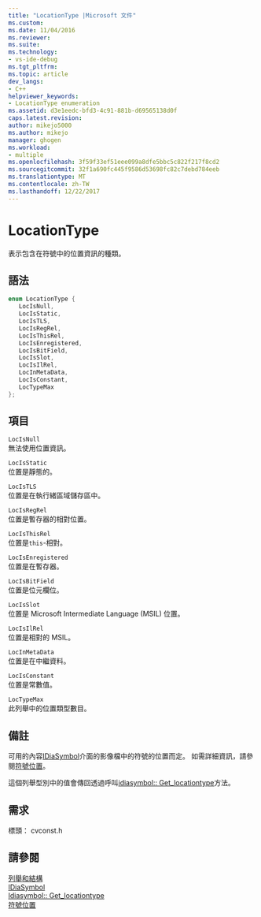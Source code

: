 ```yaml
---
title: "LocationType |Microsoft 文件"
ms.custom: 
ms.date: 11/04/2016
ms.reviewer: 
ms.suite: 
ms.technology:
- vs-ide-debug
ms.tgt_pltfrm: 
ms.topic: article
dev_langs:
- C++
helpviewer_keywords:
- LocationType enumeration
ms.assetid: d3e1eedc-bfd3-4c91-881b-d69565138d0f
caps.latest.revision: 
author: mikejo5000
ms.author: mikejo
manager: ghogen
ms.workload:
- multiple
ms.openlocfilehash: 3f59f33ef51eee099a8dfe5bbc5c822f217f8cd2
ms.sourcegitcommit: 32f1a690fc445f9586d53698fc82c7debd784eeb
ms.translationtype: MT
ms.contentlocale: zh-TW
ms.lasthandoff: 12/22/2017
---
```

# <a name="locationtype"></a>LocationType
表示包含在符號中的位置資訊的種類。  
  
## <a name="syntax"></a>語法  
  
```C++  
enum LocationType {   
   LocIsNull,  
   LocIsStatic,  
   LocIsTLS,  
   LocIsRegRel,  
   LocIsThisRel,  
   LocIsEnregistered,  
   LocIsBitField,  
   LocIsSlot,  
   LocIsIlRel,  
   LocInMetaData,  
   LocIsConstant,  
   LocTypeMax  
};  
```  
  
## <a name="elements"></a>項目  
 `LocIsNull`  
 無法使用位置資訊。  
  
 `LocIsStatic`  
 位置是靜態的。  
  
 `LocIsTLS`  
 位置是在執行緒區域儲存區中。  
  
 `LocIsRegRel`  
 位置是暫存器的相對位置。  
  
 `LocIsThisRel`  
 位置是`this`-相對。  
  
 `LocIsEnregistered`  
 位置是在暫存器。  
  
 `LocIsBitField`  
 位置是位元欄位。  
  
 `LocIsSlot`  
 位置是 Microsoft Intermediate Language (MSIL) 位置。  
  
 `LocIsIlRel`  
 位置是相對的 MSIL。  
  
 `LocInMetaData`  
 位置是在中繼資料。  
  
 `LocIsConstant`  
 位置是常數值。  
  
 `LocTypeMax`  
 此列舉中的位置類型數目。  
  
## <a name="remarks"></a>備註  
 可用的內容[IDiaSymbol](../../debugger/debug-interface-access/idiasymbol.md)介面的影像檔中的符號的位置而定。 如需詳細資訊，請參閱[符號位置](../../debugger/debug-interface-access/symbol-locations.md)。  
  
 這個列舉型別中的值會傳回透過呼叫[idiasymbol:: Get_locationtype](../../debugger/debug-interface-access/idiasymbol-get-locationtype.md)方法。  
  
## <a name="requirements"></a>需求  
 標頭： cvconst.h  
  
## <a name="see-also"></a>請參閱  
 [列舉和結構](../../debugger/debug-interface-access/enumerations-and-structures.md)   
 [IDiaSymbol](../../debugger/debug-interface-access/idiasymbol.md)   
 [Idiasymbol:: Get_locationtype](../../debugger/debug-interface-access/idiasymbol-get-locationtype.md)   
 [符號位置](../../debugger/debug-interface-access/symbol-locations.md)